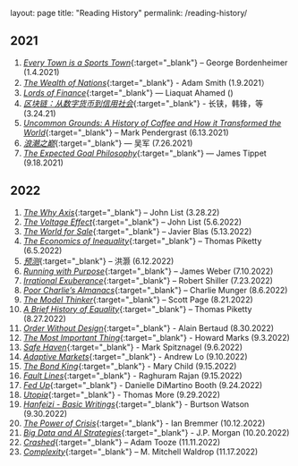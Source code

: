 
layout: page
title: "Reading History"
permalink: /reading-history/

## 2021

1. [_Every Town is a Sports Town_](https://www.amazon.com/Every-Town-Sports-Leadership-Boardroom/dp/1455586099){:target="_blank"} – George Bordenheimer (1.4.2021)
2. [_The Wealth of Nations_](https://www.amazon.com/Wealth-Nations-Adam-Smith/dp/1505577128){:target="_blank"} - Adam Smith (1.9.2021）
3. [_Lords of Finance_](https://www.amazon.com/Lords-Finance-Bankers-Broke-World/dp/0143116800){:target="_blank"} — Liaquat Ahamed ()
4. [_区块链：从数字货币到信用社会_](https://e.jd.com/30292869.html){:target="_blank"} - 长铗，韩锋，等(3.24.21)
5. [_Uncommon Grounds: A History of Coffee and How it Transformed the World_](https://www.amazon.com/Uncommon-Grounds-History-Coffee-Transformed/dp/046501836X){:target="_blank"} – Mark Pendergrast (6.13.2021)
6. [_浪潮之巅_](https://item.jd.com/12626736.html){:target="_blank"} — 吴军 (7.26.2021)
7. [_The Expected Goal Philosophy_](https://www.amazon.com/Expected-Goals-Philosophy-Game-Changing-Analysing/dp/1089883188){:target="_blank"} — James Tippet (9.18.2021)

## 2022
1. [_The Why Axis_](https://www.amazon.com/Why-Axis-Undiscovered-Economics-Everyday/dp/1610393112){:target="_blank"} – John List (3.28.22)
2. [_The Voltage Effect_](https://www.amazon.com/Voltage-Effect-Ideas-Great-Scale/dp/0593239482/ref=pd_lpo_1?pd_rd_i=0593239482&psc=1){:target="_blank"} – John List (5.6.2022)
3. [_The World for Sale_](https://www.amazon.com/World-Sale-Javier-Blas/dp/0190078952){:target="_blank"} – Javier Blas (5.13.2022)
4. [_The Economics of Inequality_](https://www.amazon.com/Economics-Inequality-Thomas-Piketty/dp/0674504801/ref=tmm_hrd_swatch_0?_encoding=UTF8&qid=&sr=){:target="_blank"} – Thomas Piketty (6.5.2022)
5. [_预测_](https://item.jd.com/12988056.html){:target="_blank"} – 洪灏 (6.12.2022)
6. [_Running with Purpose_](https://www.amazon.com/Running-Purpose-Outpaced-Goliath-Competitors/dp/140023168X?maas=maas_adg_F4363A01DED54309A348C2425A991FA8_afap_abs&ref_=aa_maas&tag=maas&gclid=CjwKCAjwgaeYBhBAEiwAvMgp2s7Fuut3op4Mbg5D_4dRMN7nr79BkpBCgk72vjJH4Oha_U27x3ehBxoCK_MQAvD_BwE){:target="_blank"} – James Weber (7.10.2022)
7. [_Irrational Exuberance_](https://www.amazon.com/Irrational-Exuberance-3rd-Robert-Shiller/dp/0691166269){:target="_blank"} – Robert Shiller (7.23.2022)
8. [_Poor Charlie’s Almanacs_](https://www.amazon.com/Poor-Charlies-Almanack-Charles-Expanded/dp/1578645018/ref=sr_1_1?crid=1I2ST1XFZXQ4F&keywords=poor+charlie%27s+almanack&qid=1661585994&s=books&sprefix=poor+charl%2Cstripbooks%2C373&sr=1-1&ufe=app_do%3Aamzn1.fos.006c50ae-5d4c-4777-9bc0-4513d670b6bc){:target="_blank"} – Charlie Munger (8.6.2022)
9.	[_The Model Thinker_](https://www.amazon.com/Model-Thinker-What-Need-Know/dp/1541675711/ref=sr_1_1?crid=1387TYJZEYRF5&keywords=the+model+thinker&qid=1661586030&s=books&sprefix=the+model+think%2Cstripbooks%2C279&sr=1-1){:target="_blank"} – Scott Page (8.21.2022)
10.	[_A Brief History of Equality_](https://www.amazon.com/Brief-History-Equality-Thomas-Piketty/dp/0674273559/ref=sr_1_1?crid=2189E4M6HXDZ2&keywords=a+brief+history+of+equality+thomas+piketty&qid=1661586054&s=books&sprefix=a+brief+histor%2Cstripbooks%2C296&sr=1-1){:target="_blank"} – Thomas Piketty (8.27.2022)
11. [_Order Without Design_](https://www.amazon.com/Order-without-Design-Markets-Cities/dp/0262038765){:target="_blank"} - Alain Bertaud (8.30.2022)
12. [_The Most Important Thing_](https://1drv.ms/b/s!Aku7aHdTrRXEcT5joXkSmoQ7-Yg?e=6GXddk){:target="_blank"} - Howard Marks (9.3.2022)
13. [_Safe Haven_](https://www.amazon.com/Safe-Haven-Investing-Financial-Storms/dp/1119401798){:target="_blank"} - Mark Spitznagel (9.6.2022)
14. [_Adaptive Markets_](https://www.amazon.com/Adaptive-Markets-Financial-Evolution-Thought/dp/0691135142){:target="_blank"} - Andrew Lo (9.10.2022)
15. [_The Bond King_](https://www.amazon.com/Bond-King-Market-Built-Empire/dp/1250120845){:target="_blank"} - Mary Child (9.15.2022)
16. [_Fault Lines_](https://www.amazon.fr/Fault-Lines-Fractures-Threaten-Economy/dp/0691152632){:target="_blank"} - Raghuram Rajan (9.15.2022)
17. [_Fed Up_](https://www.amazon.com/Fed-Up-Insiders-Federal-Reserve/dp/0735211655){:target="_blank"} - Danielle DiMartino Booth (9.24.2022)
18. [_Utopia_](https://en.wikipedia.org/wiki/Utopia_(book)){:target="_blank"} - Thomas More (9.29.2022)
19. [_Hanfeizi - Basic Writings_](https://www.amazon.com/Han-Feizi-Writings-Translations-Classics/dp/0231129696){:target="_blank"} - Burtson Watson (9.30.2022)
20. [_The Power of Crisis_](https://www.amazon.com/Power-Crisis-Threats-Response-Change/dp/1982167505){:target="_blank"} - Ian Bremmer (10.12.2022)
21. [_Big Data and AI Strategies_](https://cpb-us-e2.wpmucdn.com/faculty.sites.uci.edu/dist/2/51/files/2018/05/JPM-2017-MachineLearningInvestments.pdf){:target="_blank"} - J.P. Morgan (10.20.2022)
22. [_Crashed_](https://www.amazon.com/Crashed-Decade-Financial-Crises-Changed/dp/0670024937){:target="_blank"} – Adam Tooze (11.11.2022)
23. [_Complexity_](https://www.amazon.com/Complexity-Emerging-Science-Order-Chaos-ebook/dp/B07WVV5J2R){:target="_blank"} – M. Mitchell Waldrop (11.17.2022)